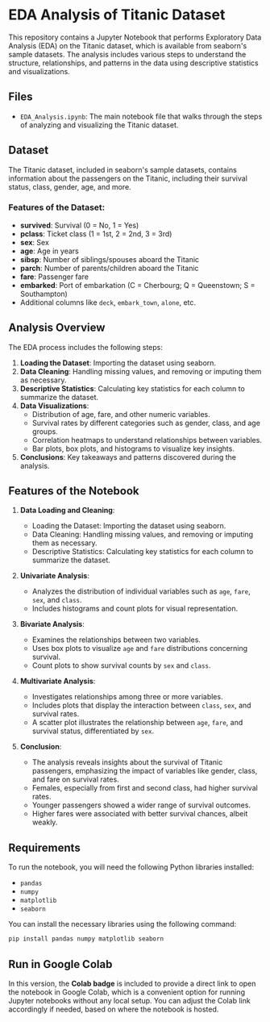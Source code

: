 # EDA Analysis of Titanic Dataset

This repository contains a Jupyter Notebook that performs Exploratory Data Analysis (EDA) on the Titanic dataset, which is available from seaborn's sample datasets. The analysis includes various steps to understand the structure, relationships, and patterns in the data using descriptive statistics and visualizations.

## Files

- `EDA_Analysis.ipynb`: The main notebook file that walks through the steps of analyzing and visualizing the Titanic dataset.

## Dataset

The Titanic dataset, included in seaborn's sample datasets, contains information about the passengers on the Titanic, including their survival status, class, gender, age, and more.

### Features of the Dataset:
- **survived**: Survival (0 = No, 1 = Yes)
- **pclass**: Ticket class (1 = 1st, 2 = 2nd, 3 = 3rd)
- **sex**: Sex
- **age**: Age in years
- **sibsp**: Number of siblings/spouses aboard the Titanic
- **parch**: Number of parents/children aboard the Titanic
- **fare**: Passenger fare
- **embarked**: Port of embarkation (C = Cherbourg; Q = Queenstown; S = Southampton)
- Additional columns like `deck`, `embark_town`, `alone`, etc.

## Analysis Overview

The EDA process includes the following steps:
1. **Loading the Dataset**: Importing the dataset using seaborn.
2. **Data Cleaning**: Handling missing values, and removing or imputing them as necessary.
3. **Descriptive Statistics**: Calculating key statistics for each column to summarize the dataset.
4. **Data Visualizations**:
   - Distribution of age, fare, and other numeric variables.
   - Survival rates by different categories such as gender, class, and age groups.
   - Correlation heatmaps to understand relationships between variables.
   - Bar plots, box plots, and histograms to visualize key insights.
5. **Conclusions**: Key takeaways and patterns discovered during the analysis.
## Features of the Notebook

1. **Data Loading and Cleaning**:
   - Loading the Dataset: Importing the dataset using seaborn.
   - Data Cleaning: Handling missing values, and removing or imputing them as necessary.
   - Descriptive Statistics: Calculating key statistics for each column to summarize the dataset.

2. **Univariate Analysis**:
   - Analyzes the distribution of individual variables such as `age`, `fare`, `sex`, and `class`.
   - Includes histograms and count plots for visual representation.

3. **Bivariate Analysis**:
   - Examines the relationships between two variables.
   - Uses box plots to visualize `age` and `fare` distributions concerning survival.
   - Count plots to show survival counts by `sex` and `class`.

4. **Multivariate Analysis**:
   - Investigates relationships among three or more variables.
   - Includes plots that display the interaction between `class`, `sex`, and survival rates.
   - A scatter plot illustrates the relationship between `age`, `fare`, and survival status, differentiated by `sex`.

5. **Conclusion**:
   - The analysis reveals insights about the survival of Titanic passengers, emphasizing the impact of variables like gender, class, and fare on survival rates.
   - Females, especially from first and second class, had higher survival rates.
   - Younger passengers showed a wider range of survival outcomes.
   - Higher fares were associated with better survival chances, albeit weakly.

## Requirements

To run the notebook, you will need the following Python libraries installed:
- `pandas`
- `numpy`
- `matplotlib`
- `seaborn`

You can install the necessary libraries using the following command:

```bash
pip install pandas numpy matplotlib seaborn
```
## Run in Google Colab
In this version, the **Colab badge** is included to provide a direct link to open the notebook in Google Colab, which is a convenient option for running Jupyter notebooks without any local setup. You can adjust the Colab link accordingly if needed, based on where the notebook is hosted.


